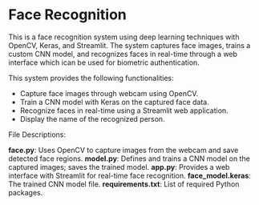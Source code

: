 # Face Recognition

This is a face recognition system using deep learning techniques with OpenCV, Keras, and Streamlit. The system captures face images, trains a custom CNN model, and recognizes faces in real-time through a web interface which ican be used for biometric authentication.

This system provides the following functionalities:

- Capture face images through webcam using OpenCV.
- Train a CNN model with Keras on the captured face data.
- Recognize faces in real-time using a Streamlit web application.
- Display the name of the recognized person.

File Descriptions:

 **face.py**: Uses OpenCV to capture images from the webcam and save detected face regions.
**model.py**: Defines and trains a CNN model on the captured images; saves the trained model.
**app.py**: Provides a web interface with Streamlit for real-time face recognition.
**face_model.keras**: The trained CNN model file.
**requirements.txt**: List of required Python packages.



